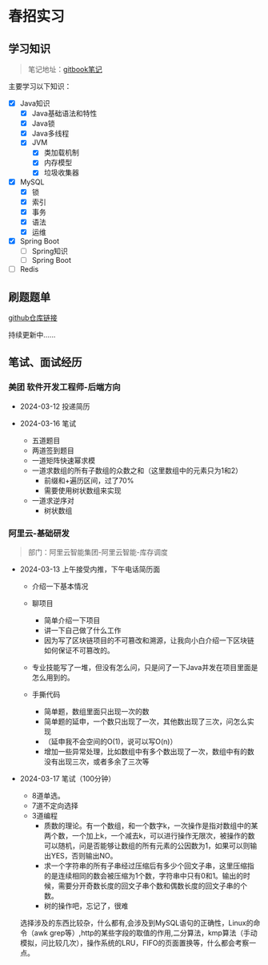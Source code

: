 # 春招实习

## 学习知识

> 笔记地址：[gitbook笔记](notes.popla.cc)

主要学习以下知识：

- [x] Java知识
  - [x] Java基础语法和特性
  - [x] Java锁
  - [x] Java多线程
  - [x] JVM
    - [x] 类加载机制
    - [x] 内存模型
    - [x] 垃圾收集器
- [x] MySQL
  - [x] 锁
  - [x] 索引
  - [x] 事务
  - [x] 语法
  - [x] 运维
- [x] Spring Boot
  - [ ] Spring知识
  - [ ] Spring Boot

- [ ] Redis

## 刷题题单

[github仓库链接](https://github.com/donkey55/leetcode/tree/java)

持续更新中......

## 笔试、面试经历

### 美团 软件开发工程师-后端方向

* 2024-03-12 投递简历

* 2024-03-16 笔试
  * 五道题目
  * 两道签到题目
  * 一道矩阵快速幂求模
  * 一道求数组的所有子数组的众数之和（这里数组中的元素只为1和2）
    * 前缀和+遍历区间，过了70%
    * 需要使用树状数组来实现
  * 一道求逆序对
    * 树状数组

### 阿里云-基础研发

> 部门：阿里云智能集团-阿里云智能-库存调度

* 2024-03-13 上午接受内推，下午电话简历面

  * 介绍一下基本情况
  * 聊项目
    * 简单介绍一下项目
    * 讲一下自己做了什么工作
    * 因为写了区块链项目的不可篡改和溯源，让我向小白介绍一下区块链如何保证不可篡改的。

  * 专业技能写了一堆，但没有怎么问，只是问了一下Java并发在项目里面是怎么用到的。
  * 手撕代码
    * 简单题，数组里面只出现一次的数
    * 简单题的延申，一个数只出现了一次，其他数出现了三次，问怎么实现
    * （延申我不会空间的O(1)，说可以写O(n)）
    * 增加一些异常处理，比如数组中有多个数出现了一次，数组中有的数没有出现三次，或者多余了三次等

* 2024-03-17 笔试（100分钟）

  * 8道单选。
  * 7道不定向选择
  * 3道编程
    * 质数的理论。有一个数组，和一个数字k，一次操作是指对数组中的某两个数，一个加上k，一个减去k，可以进行操作无限次，被操作的数可以随机，问是否能够让数组的所有元素的公因数为1，如果可以则输出YES，否则输出NO。
    * 求一个字符串的所有子串经过压缩后有多少个回文子串，这里压缩指的是连续相同的数会被压缩为1个数，字符串中只有0和1。输出的时候，需要分开奇数长度的回文子串个数和偶数长度的回文子串的个数。
    * 树的操作吧，忘记了，很难

  选择涉及的东西比较杂，什么都有,会涉及到MySQL语句的正确性，Linux的命令（awk grep等）,http的某些字段的取值的作用,二分算法，kmp算法（手动模拟，问比较几次），操作系统的LRU，FIFO的页面置换等，什么都会考察一点。